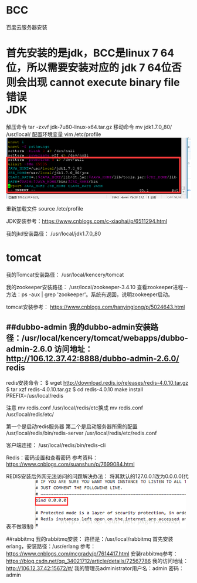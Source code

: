 # BCC
百度云服务器安装

首先安装的是jdk，BCC是linux 7 64位，所以需要安装对应的 jdk 7 64位否则会出现 cannot execute binary file 错误<br/>
JDK
====
解压命令 tar -zxvf jdk-7u80-linux-x64.tar.gz
移动命令 mv jdk1.7.0_80/ /usr/local/
配置环境变量 vim /etc/profile
![Image text](https://github.com/lixing20080830/BCC/raw/master/images-folder/environment.png)

重新加载文件 source /etc/profile
  
JDK安装参考：https://www.cnblogs.com/c-xiaohai/p/6511294.html

我的jkd安装路径：
/usr/local/jdk1.7.0_80

tomcat
====
我的Tomcat安装路径：
/usr/local/kencery/tomcat

我的zookeeper安装路径：
/usr/local/zookeeper-3.4.10
查看zookeeper进程--方法：ps -aux | grep 'zookeeper'。系统有返回，说明zookeeper启动。

tomcat安装参考：
https://www.cnblogs.com/hanyinglong/p/5024643.html

##dubbo-admin
我的dubbo-admin安装路径：/usr/local/kencery/tomcat/webapps/dubbo-admin-2.6.0
访问地址：http://106.12.37.42:8888/dubbo-admin-2.6.0/<br/>
redis
-------
redis安装命令：
$ wget http://download.redis.io/releases/redis-4.0.10.tar.gz
$ tar xzf redis-4.0.10.tar.gz
$ cd redis-4.0.10
make install PREFIX=/usr/local/redis

注意 mv redis.conf /usr/local/redis/etc换成 mv redis.conf /usr/local/redis/etc/

第一个是启动redis服务器
第二个是启动服务器所需的配置
/usr/local/redis/bin/redis-server /usr/local/redis/etc/redis.conf

客户端连接：
/usr/local/redis/bin/redis-cli 

Redis：密码设置和查看密码
参考资料：https://www.cnblogs.com/suanshun/p/7699084.html

REDIS安装后外网无法访问的问题解决办法：
将其默认的127.0.0.1改为0.0.0.0(代表不做限制)
![Image text](https://github.com/lixing20080830/BCC/raw/master/images-folder/redis.png)

##rabbitmq
我的rabbitmq安装：
路径是：/usr/local/rabbitmq
首先安装erlang，安装路径：/usr/erlang
参考：https://www.cnblogs.com/mcgrady/p/7614417.html
安装rabbitmq参考：https://blog.csdn.net/qq_34021712/article/details/72567786
我的访问地址：http://106.12.37.42:15672/#/
我的管理员administrator用户名：admin 密码：admin



